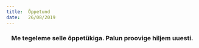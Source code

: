 ```yaml
---
title:  Õppetund
date:   26/08/2019
---
```


### <center>Me tegeleme selle õppetükiga. Palun proovige hiljem uuesti.</center>